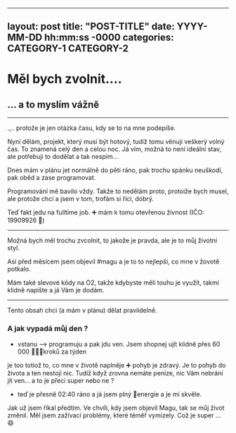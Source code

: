 ---------------------
layout: post
title: "POST-TITLE"
date: YYYY-MM-DD hh:mm:ss -0000
categories: CATEGORY-1 CATEGORY-2
--------------

# Měl bych zvolnit….

## … a to myslím vážně

---

.,.. protože je jen otázka času, kdy se to na mne podepíše. 

Nyní dělám, projekt, který musí být hotový, tudíž tomu věnuji veškerý volný čas. To znamená celý den a celou noc. Já vím, možná to není ideální stav, ale potřebuji to dodělat a tak nespím… 

Dnes mám v plánu jet normálně do pěti ráno, pak trochu spánku neuškodí, pak oběd a zase programovat. 

Programování mě bavilo vždy. Takže to nedělám proto, protoiže bych musel, ale protože chci a jsem v tom, trofám si říci, dobrý. 

Teď fakt jedu na fulltime job. ➕ mám k tomu otevřenou živnost (IČO: 19909926 🙂)

---

Možná bych měl trochu zvcolnit, to jakože je pravda, ale je to můj životní styl. 

Asi před měsícem jsem objevil #magu a je to to nejlepší, co mne v žovotě potkalo. 

Mám také slevové kódy na O2, takže kdybyste měli touhu je využít, takmi klidně napište a já Vám je dodám. 

---

Tento obsah chci (a mám v plánu) dělat praviidelně. 

 

### A jak vypadá můj den ?

- vstanu —> programuju a pak jdu ven. Jsem shopnej ujít klidně přes 60 000 🚶🏽‍♂️kroků za týden

je too totiož to, co mne v životě naplněje ➕ pohyb je zdravý. Je to pohyb do života a ten nestojí nic. Tudíž když zrovna nemáte peníze, nic Vám nebrání jít ven… a to je přeci super nebo ne ? 

- teď je přesně 02:40 ráno a já jsem plný 🔋energie a je mi skvěle.

Jak už jsem říkal předtím. Ve chvíli, kdy jsem objevil Magu, tak se můj život změnil. Měl jsem zažívací problémy, které téměř vymizely. Což je super … 😄
